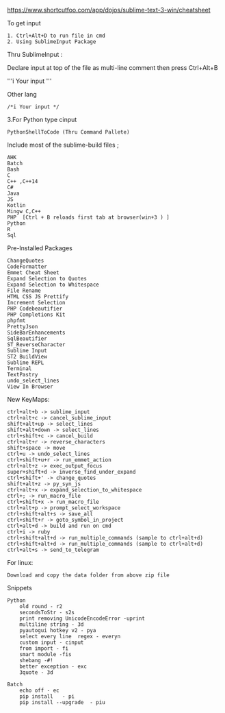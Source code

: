 https://www.shortcutfoo.com/app/dojos/sublime-text-3-win/cheatsheet

To get input
	
	1. Ctrl+Alt+D to run file in cmd 
	2. Using SublimeInput Package
	
Thru SublimeInput :


Declare input at top of the file as multi-line comment then press Ctrl+Alt+B
 

'''i
Your input
'''

Other lang

`
/*i
Your input
*/
`

3.For Python type cinput


	
	PythonShellToCode (Thru Command Pallete)
	

Include most of the sublime-build files ; 

	AHK
	Batch
	Bash
	C
	C++ ,C++14
	C#
	Java
	JS
	Kotlin
	Mingw C,C++
	PHP  [Ctrl + B reloads first tab at browser(win+3 ) ]
	Python
	R
	Sql
 


Pre-Installed Packages

	ChangeQuotes
	CodeFormatter
	Emmet Cheat Sheet
	Expand Selection to Quotes
	Expand Selection to Whitespace
	File Rename
	HTML CSS JS Prettify
	Increment Selection
	PHP Codebeautifier
	PHP Completions Kit
	phpfmt
	PrettyJson
	SideBarEnhancements
	SqlBeautifier
	ST_ReverseCharacter
	Sublime Input
	ST2 BuildView
	Sublime REPL
	Terminal
	TextPastry
	undo_select_lines
	View In Browser

New KeyMaps:

	ctrl+alt+b -> sublime_input
	ctrl+alt+c -> cancel_sublime_input
	shift+alt+up -> select_lines
	shift+alt+down -> select_lines
	ctrl+shift+c -> cancel_build
	ctrl+alt+r -> reverse_characters
	shift+space -> move
	ctrl+u -> undo_select_lines
	ctrl+shift+u+r -> run_emmet_action
	ctrl+alt+z -> exec_output_focus
	super+shift+d -> inverse_find_under_expand
	ctrl+shift+' -> change_quotes
	shift+alt+z -> py_syn_js
	ctrl+alt+x -> expand_selection_to_whitespace
	ctrl+; -> run_macro_file
	ctrl+shift+x -> run_macro_file
	ctrl+alt+p -> prompt_select_workspace
	ctrl+shift+alt+s -> save_all
	ctrl+shift+r -> goto_symbol_in_project
	ctrl+alt+d -> build and run on cmd
	ctrl+i -> ruby
	ctrl+shift+alt+d -> run_multiple_commands (sample to ctrl+alt+d)
	ctrl+shift+alt+d -> run_multiple_commands (sample to ctrl+alt+d)
	ctrl+alt+s -> send_to_telegram
For linux:

	Download and copy the data folder from above zip file 


Snippets

	Python
		old round - r2
		secondsToStr - s2s
		print removing UnicodeEncodeError -uprint
		multiline string - 3d
		pyautogui hotkey v2 - pya
		select every line  regex - everyn
		custom input - cinput
		from import - fi
		smart module -fis
		shebang -#!
		better exception - exc
		3quote - 3d

	Batch
		echo off - ec
		pip install   - pi
		pip install --upgrade  - piu
